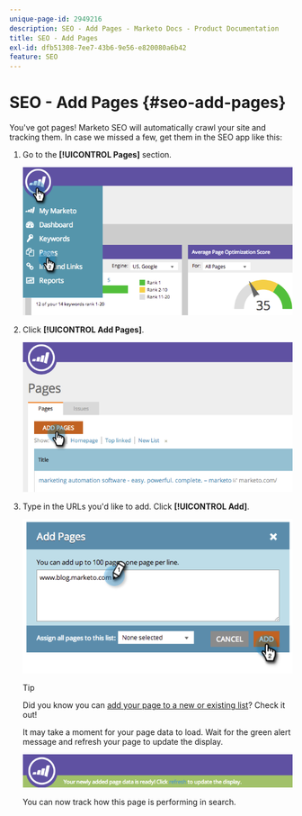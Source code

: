 ```yaml
---
unique-page-id: 2949216
description: SEO - Add Pages - Marketo Docs - Product Documentation
title: SEO - Add Pages
exl-id: dfb51308-7ee7-43b6-9e56-e820080a6b42
feature: SEO
---
```

# SEO - Add Pages {#seo-add-pages}

You've got pages! Marketo SEO will automatically crawl your site and tracking them. In case we missed a few, get them in the SEO app like this:

1. Go to the **[!UICONTROL Pages]** section.

   ![](assets/image2014-9-18-12-3a55-3a19.png)

1. Click **[!UICONTROL Add Pages]**.

   ![](assets/image2014-9-18-12-3a55-3a53.png)

1. Type in the URLs you'd like to add. Click **[!UICONTROL Add]**.

   ![](assets/image2014-9-18-12-3a56-3a15.png)

   >[!TIP]
   >
   >Did you know you can [add your page to a new or existing list](/help/marketo/product-docs/additional-apps/seo/understanding-seo/seo-managing-lists.md)? Check it out!

   It may take a moment for your page data to load. Wait for the green alert message and refresh your page to update the display.

   ![](assets/image2014-9-18-12-3a57-3a10.png)

   You can now track how this page is performing in search.

